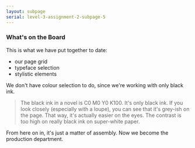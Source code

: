 ```yaml
---
layout: subpage
serial: level-3-assignment-2-subpage-5
---
```

### What's on the Board

This is what we have put together to date:

<ul class="hasBullets">
	<li>our page grid</li>
	<li>typeface selection</li>
	<li>stylistic elements</li>
</ul>

We don't have colour selection to do, since we're working with only black ink.

> The black ink in a novel is C0 M0 Y0 K100. It's only black ink. If you look closely (especially with a loupe), you can see that it's grey-ish on the page. That way, it's actually easier on the eyes. The contrast is too high on really black ink on super-white paper.

From here on in, it's just a matter of assembly. Now we become the production department.